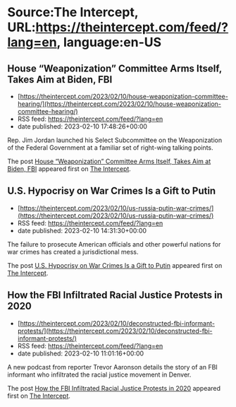 # Source:The Intercept, URL:https://theintercept.com/feed/?lang=en, language:en-US

## House “Weaponization” Committee Arms Itself, Takes Aim at Biden, FBI
 - [https://theintercept.com/2023/02/10/house-weaponization-committee-hearing/](https://theintercept.com/2023/02/10/house-weaponization-committee-hearing/)
 - RSS feed: https://theintercept.com/feed/?lang=en
 - date published: 2023-02-10 17:48:26+00:00

<p>Rep. Jim Jordan launched his Select Subcommittee on the Weaponization of the Federal Government at a familiar set of right-wing talking points.</p>
<p>The post <a href="https://theintercept.com/2023/02/10/house-weaponization-committee-hearing/" rel="nofollow">House “Weaponization” Committee Arms Itself, Takes Aim at Biden, FBI</a> appeared first on <a href="https://theintercept.com" rel="nofollow">The Intercept</a>.</p>

## U.S. Hypocrisy on War Crimes Is a Gift to Putin
 - [https://theintercept.com/2023/02/10/us-russia-putin-war-crimes/](https://theintercept.com/2023/02/10/us-russia-putin-war-crimes/)
 - RSS feed: https://theintercept.com/feed/?lang=en
 - date published: 2023-02-10 14:31:30+00:00

<p>The failure to prosecute American officials and other powerful nations for war crimes has created a jurisdictional mess.</p>
<p>The post <a href="https://theintercept.com/2023/02/10/us-russia-putin-war-crimes/" rel="nofollow">U.S. Hypocrisy on War Crimes Is a Gift to Putin</a> appeared first on <a href="https://theintercept.com" rel="nofollow">The Intercept</a>.</p>

## How the FBI Infiltrated Racial Justice Protests in 2020
 - [https://theintercept.com/2023/02/10/deconstructed-fbi-informant-protests/](https://theintercept.com/2023/02/10/deconstructed-fbi-informant-protests/)
 - RSS feed: https://theintercept.com/feed/?lang=en
 - date published: 2023-02-10 11:01:16+00:00

<p>A new podcast from reporter Trevor Aaronson details the story of an FBI informant who infiltrated the racial justice movement in Denver.</p>
<p>The post <a href="https://theintercept.com/2023/02/10/deconstructed-fbi-informant-protests/" rel="nofollow">How the FBI Infiltrated Racial Justice Protests in 2020</a> appeared first on <a href="https://theintercept.com" rel="nofollow">The Intercept</a>.</p>

